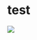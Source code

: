 # test
<img src="https://drive.google.com/file/d/1ML0WLnVFLzUHKrWmqs-kV-PXAHnh-1QR/view?usp=share_link">
